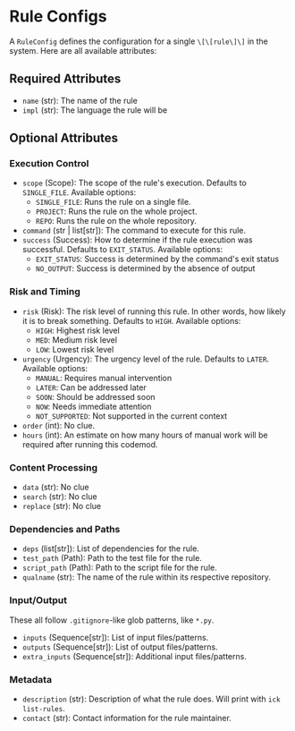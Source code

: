 # Rule Configs

A `RuleConfig` defines the configuration for a single `\[\[rule\]\]` in the system. Here are all available attributes:

## Required Attributes

- `name` (str): The name of the rule
- `impl` (str): The language the rule will be 

## Optional Attributes

### Execution Control
- `scope` (Scope): The scope of the rule's execution. Defaults to `SINGLE_FILE`. Available options:
  - `SINGLE_FILE`: Runs the rule on a single file.
  - `PROJECT`: Runs the rule on the whole project.
  - `REPO`: Runs the rule on the whole repository.
- `command` (str | list[str]): The command to execute for this rule. 
- `success` (Success): How to determine if the rule execution was successful. Defaults to `EXIT_STATUS`. Available options:
  - `EXIT_STATUS`: Success is determined by the command's exit status
  - `NO_OUTPUT`: Success is determined by the absence of output

### Risk and Timing
- `risk` (Risk): The risk level of running this rule. In other words, how likely it is to break something. Defaults to `HIGH`. Available options:
  - `HIGH`: Highest risk level
  - `MED`: Medium risk level
  - `LOW`: Lowest risk level
- `urgency` (Urgency): The urgency level of the rule. Defaults to `LATER`. Available options:
  - `MANUAL`: Requires manual intervention
  - `LATER`: Can be addressed later
  - `SOON`: Should be addressed soon
  - `NOW`: Needs immediate attention
  - `NOT_SUPPORTED`: Not supported in the current context
- `order` (int): No clue.
- `hours` (int): An estimate on how many hours of manual work will be required after running this codemod.

### Content Processing
- `data` (str): No clue
- `search` (str): No clue
- `replace` (str): No clue

### Dependencies and Paths
- `deps` (list[str]): List of dependencies for the rule.
- `test_path` (Path): Path to the test file for the rule.
- `script_path` (Path): Path to the script file for the rule.
- `qualname` (str): The name of the rule within its respective repository. 

### Input/Output
These all follow `.gitignore`-like glob patterns, like `*.py`.
- `inputs` (Sequence[str]): List of input files/patterns.
- `outputs` (Sequence[str]): List of output files/patterns. 
- `extra_inputs` (Sequence[str]): Additional input files/patterns.

### Metadata
- `description` (str): Description of what the rule does. Will print with `ick list-rules`.
- `contact` (str): Contact information for the rule maintainer.